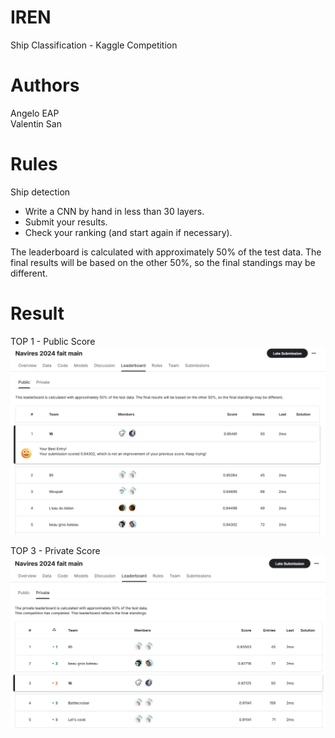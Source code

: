 # IREN
Ship Classification - Kaggle Competition

# Authors

Angelo EAP\
Valentin San

# Rules

Ship detection

- Write a CNN by hand in less than 30 layers.
- Submit your results.
- Check your ranking (and start again if necessary).

The leaderboard is calculated with approximately 50% of the test data. 
The final results will be based on the other 50%, so the final standings may be different.

# Result

TOP 1 - Public Score\
![](./assets/public_score.png)

TOP 3 - Private Score\
![](./assets/private_score.png)